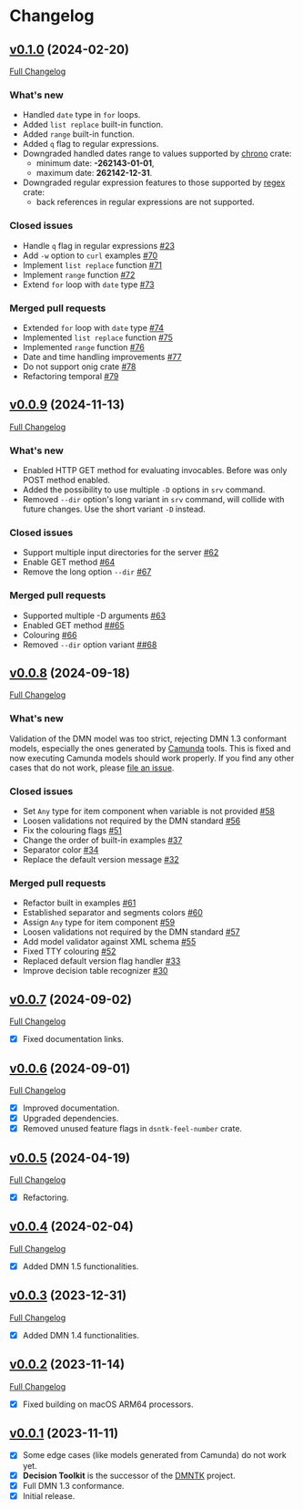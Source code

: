 # Changelog

## [v0.1.0](https://github.com/DecisionToolkit/dsntk-rs/tree/v0.1.0) (2024-02-20)

[Full Changelog](https://github.com/DecisionToolkit/dsntk-rs/compare/v0.0.9...v0.1.0)

### What's new

- Handled `date` type in `for` loops.
- Added `list replace` built-in function.
- Added `range` built-in function.
- Added `q` flag to regular expressions.
- Downgraded handled dates range to values supported by [chrono](https://crates.io/crates/chrono) crate:
  - minimum date: **-262143-01-01**,
  - maximum date: **262142-12-31**.
- Downgraded regular expression features to those supported by [regex](https://crates.io/crates/regex) crate:
  - back references in regular expressions are not supported.

### Closed issues

- Handle `q` flag in regular expressions [\#23](https://github.com/DecisionToolkit/dsntk-rs/issues/23)
- Add `-w` option to `curl` examples [\#70](https://github.com/DecisionToolkit/dsntk-rs/issues/70)
- Implement `list replace` function [\#71](https://github.com/DecisionToolkit/dsntk-rs/issues/71)
- Implement `range` function [\#72](https://github.com/DecisionToolkit/dsntk-rs/issues/72)
- Extend `for` loop with `date` type [\#73](https://github.com/DecisionToolkit/dsntk-rs/issues/73)

### Merged pull requests

- Extended `for` loop with `date` type [\#74](https://github.com/DecisionToolkit/dsntk-rs/pull/74)
- Implemented `list replace` function [\#75](https://github.com/DecisionToolkit/dsntk-rs/pull/75)
- Implemented `range` function [\#76](https://github.com/DecisionToolkit/dsntk-rs/pull/76)
- Date and time handling improvements [\#77](https://github.com/DecisionToolkit/dsntk-rs/pull/77)
- Do not support onig crate [\#78](https://github.com/DecisionToolkit/dsntk-rs/pull/78)
- Refactoring temporal [\#79](https://github.com/DecisionToolkit/dsntk-rs/pull/79)

## [v0.0.9](https://github.com/DecisionToolkit/dsntk-rs/tree/v0.0.9) (2024-11-13)

[Full Changelog](https://github.com/DecisionToolkit/dsntk-rs/compare/v0.0.8...v0.0.9)

### What's new

- Enabled HTTP GET method for evaluating invocables. Before was only POST method enabled.
- Added the possibility to use multiple `-D` options in `srv` command.
- Removed `--dir` option's long variant in `srv` command, will collide with future changes.
  Use the short variant `-D` instead.

### Closed issues

- Support multiple input directories for the server [\#62](https://github.com/DecisionToolkit/dsntk-rs/issues/62)
- Enable GET method [\#64](https://github.com/DecisionToolkit/dsntk-rs/issues/64)
- Remove the long option `--dir` [\#67](https://github.com/DecisionToolkit/dsntk-rs/issues/67)

### Merged pull requests

- Supported multiple -D arguments [\#63](https://github.com/DecisionToolkit/dsntk-rs/pull/63)
- Enabled GET method [\##65](https://github.com/DecisionToolkit/dsntk-rs/pull/65)
- Colouring [\#66](https://github.com/DecisionToolkit/dsntk-rs/pull/66)
- Removed `--dir` option variant [\##68](https://github.com/DecisionToolkit/dsntk-rs/pull/68)

## [v0.0.8](https://github.com/DecisionToolkit/dsntk-rs/tree/v0.0.8) (2024-09-18)

[Full Changelog](https://github.com/DecisionToolkit/dsntk-rs/compare/v0.0.7...v0.0.8)

### What's new

Validation of the DMN model was too strict, rejecting DMN 1.3 conformant models,
especially the ones generated by [Camunda](https://bpmn.io/) tools. This is fixed
and now executing Camunda models should work properly. If you find any other cases
that do not work, please [file an issue](https://github.com/DecisionToolkit/dsntk-rs/issues).

### Closed issues

- Set `Any` type for item component when variable is not provided [\#58](https://github.com/DecisionToolkit/dsntk-rs/issues/58)
- Loosen validations not required by the DMN standard [\#56](https://github.com/DecisionToolkit/dsntk-rs/issues/56)
- Fix the colouring flags [\#51](https://github.com/DecisionToolkit/dsntk-rs/issues/51)
- Change the order of built-in examples [\#37](https://github.com/DecisionToolkit/dsntk-rs/issues/37)
- Separator color [\#34](https://github.com/DecisionToolkit/dsntk-rs/issues/34)
- Replace the default version message [\#32](https://github.com/DecisionToolkit/dsntk-rs/issues/32)

### Merged pull requests

- Refactor built in examples [\#61](https://github.com/DecisionToolkit/dsntk-rs/pull/61)
- Established separator and segments colors [\#60](https://github.com/DecisionToolkit/dsntk-rs/pull/60)
- Assign `Any` type for item component [\#59](https://github.com/DecisionToolkit/dsntk-rs/pull/59)
- Loosen validations not required by the DMN standard [\#57](https://github.com/DecisionToolkit/dsntk-rs/pull/57)
- Add model validator against XML schema [\#55](https://github.com/DecisionToolkit/dsntk-rs/pull/55)
- Fixed TTY colouring [\#52](https://github.com/DecisionToolkit/dsntk-rs/pull/52)
- Replaced default version flag handler [\#33](https://github.com/DecisionToolkit/dsntk-rs/pull/33)
- Improve decision table recognizer [\#30](https://github.com/DecisionToolkit/dsntk-rs/pull/30)

## [v0.0.7](https://github.com/DecisionToolkit/dsntk-rs/tree/v0.0.7) (2024-09-02)

[Full Changelog](https://github.com/DecisionToolkit/dsntk-rs/compare/v0.0.6...v0.0.7)

- [x] Fixed documentation links.

## [v0.0.6](https://github.com/DecisionToolkit/dsntk-rs/tree/v0.0.6) (2024-09-01)

[Full Changelog](https://github.com/DecisionToolkit/dsntk-rs/compare/v0.0.5...v0.0.6)

- [x] Improved documentation.
- [x] Upgraded dependencies.
- [x] Removed unused feature flags in `dsntk-feel-number` crate.

## [v0.0.5](https://github.com/DecisionToolkit/dsntk-rs/tree/v0.0.5) (2024-04-19)

[Full Changelog](https://github.com/DecisionToolkit/dsntk-rs/compare/v0.0.4...v0.0.5)

- [x] Refactoring.

## [v0.0.4](https://github.com/DecisionToolkit/dsntk-rs/tree/v0.0.4) (2024-02-04)

[Full Changelog](https://github.com/DecisionToolkit/dsntk-rs/compare/v0.0.3...v0.0.4)

- [x] Added DMN 1.5 functionalities.

## [v0.0.3](https://github.com/DecisionToolkit/dsntk-rs/tree/v0.0.3) (2023-12-31)

[Full Changelog](https://github.com/DecisionToolkit/dsntk-rs/compare/v0.0.2...v0.0.3)

- [x] Added DMN 1.4 functionalities.

## [v0.0.2](https://github.com/DecisionToolkit/dsntk-rs/tree/v0.0.2) (2023-11-14)

[Full Changelog](https://github.com/DecisionToolkit/dsntk-rs/compare/v0.0.1...v0.0.2)

- [x] Fixed building on macOS ARM64 processors.

## [v0.0.1](https://github.com/DecisionToolkit/dsntk-rs/tree/v0.0.1) (2023-11-11)

- [x] Some edge cases (like models generated from Camunda) do not work yet.
- [x] **Decision Toolkit** is the successor of the [DMNTK](https://github.com/dmntk) project.
- [x] Full DMN 1.3 conformance.
- [x] Initial release.
